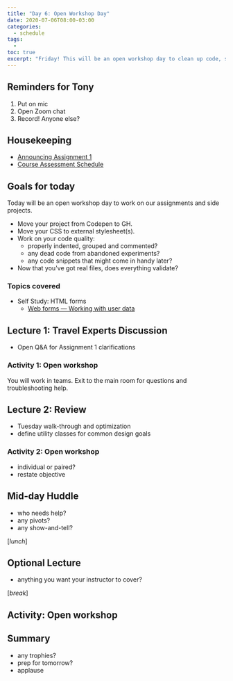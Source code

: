 ```yaml
---
title: "Day 6: Open Workshop Day"
date: 2020-07-06T08:00-03:00
categories:
  - schedule
tags:
  - 
toc: true
excerpt: "Friday! This will be an open workshop day to clean up code, self-study and work on Assignment 1."
---
```

## Reminders for Tony
1. Put on mic
2. Open Zoom chat
3. Record! Anyone else?

## Housekeeping
- [Announcing Assignment 1](https://github.com/cprg210/assignments/blob/master/assignment-1/README.md)
- [Course Assessment Schedule](https://github.com/cprg210/assignments/)

## Goals for today
Today will be an open workshop day to work on our assignments and side projects.
- Move your project from Codepen to GH.
- Move your CSS to external stylesheet(s).
- Work on your code quality: 
  - properly indented, grouped and commented?
  - any dead code from abandoned experiments?
  - any code snippets that might come in handy later?
- Now that you've got real files, does everything validate?

### Topics covered
- Self Study: HTML forms
  - [Web forms — Working with user data](https://developer.mozilla.org/en-US/docs/Learn/Forms)

## Lecture 1: Travel Experts Discussion
- Open Q&A for Assignment 1 clarifications

### Activity 1: Open workshop
You will work in teams. Exit to the main room for questions and troubleshooting help.

## Lecture 2: Review
- Tuesday walk-through and optimization
- define utility classes for common design goals 

### Activity 2: Open workshop
- individual or paired?
- restate objective

## Mid-day Huddle
- who needs help?
- any pivots?
- any show-and-tell?

[*lunch*]

## Optional Lecture
- anything you want your instructor to cover?

[*break*]

## Activity: Open workshop

## Summary
- any trophies?
- prep for tomorrow?
- applause
